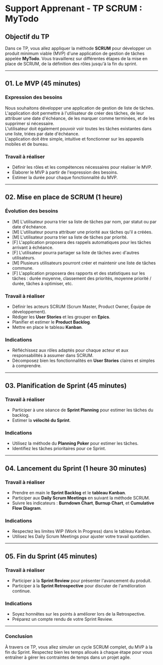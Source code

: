 # Support Apprenant - TP SCRUM : MyTodo

## Objectif du TP

Dans ce TP, vous allez appliquer la méthode **SCRUM** pour développer un produit minimum viable (MVP) d'une application
de gestion de tâches appelée **MyTodo**. Vous travaillerez sur différentes étapes de la mise en place de SCRUM, de la
définition des rôles jusqu'à la fin du sprint.

---

## 01. Le MVP (45 minutes)

### Expression des besoins

Nous souhaitons développer une application de gestion de liste de tâches.  
L'application doit permettre à l'utilisateur de créer des tâches, de leur attribuer une date d'échéance, de les marquer
comme terminées, et de les supprimer si nécessaire.  
L'utilisateur doit également pouvoir voir toutes les tâches existantes dans une liste, triées par date d'échéance.  
L'application doit être simple, intuitive et fonctionner sur les appareils mobiles et de bureau.

### Travail à réaliser

- Définir les rôles et les compétences nécessaires pour réaliser le MVP.
- Élaborer le MVP à partir de l'expression des besoins.
- Estimer la durée pour chaque fonctionnalité du MVP.

---

## 02. Mise en place de SCRUM (1 heure)

### Évolution des besoins

- [M] L'utilisateur pourra trier sa liste de tâches par nom, par statut ou par date d'échéance.
- [M] L'utilisateur pourra attribuer une priorité aux tâches qu'il a créées.
- [M] L'utilisateur pourra trier sa liste de tâches par priorité.
- [F] L'application proposera des rappels automatiques pour les tâches arrivant à échéance.
- [F] L'utilisateur pourra partager sa liste de tâches avec d'autres utilisateurs.
- [M] Plusieurs utilisateurs pourront créer et maintenir une liste de tâches commune.
- [F] L'application proposera des rapports et des statistiques sur les tâches : durée moyenne, classement des priorités,
  moyenne priorité / durée, tâches à optimiser, etc.

### Travail à réaliser

- Définir les acteurs SCRUM (Scrum Master, Product Owner, Équipe de développement).
- Rédiger les **User Stories** et les grouper en **Epics**.
- Planifier et estimer le **Product Backlog**.
- Mettre en place le tableau **Kanban**.

### Indications

- Réfléchissez aux rôles adaptés pour chaque acteur et aux responsabilités à assumer dans SCRUM.
- Décomposez bien les fonctionnalités en **User Stories** claires et simples à comprendre.

---

## 03. Planification de Sprint (45 minutes)

### Travail à réaliser

- Participer à une séance de **Sprint Planning** pour estimer les tâches du backlog.
- Estimer la **vélocité du Sprint**.

### Indications

- Utilisez la méthode du **Planning Poker** pour estimer les tâches.
- Identifiez les tâches prioritaires pour ce Sprint.

---

## 04. Lancement du Sprint (1 heure 30 minutes)

### Travail à réaliser

- Prendre en main le **Sprint Backlog** et le **tableau Kanban**.
- Participer aux **Daily Scrum Meetings** en suivant la méthode SCRUM.
- Suivre les indicateurs : **Burndown Chart**, **Burnup Chart**, et **Cumulative Flow Diagram**.

### Indications

- Respectez les limites WIP (Work In Progress) dans le tableau Kanban.
- Utilisez les Daily Scrum Meetings pour ajuster votre travail quotidien.

---

## 05. Fin du Sprint (45 minutes)

### Travail à réaliser

- Participer à la **Sprint Review** pour présenter l'avancement du produit.
- Participer à la **Sprint Retrospective** pour discuter de l'amélioration continue.

### Indications

- Soyez honnêtes sur les points à améliorer lors de la Retrospective.
- Préparez un compte rendu de votre Sprint Review.

---

### Conclusion

À travers ce TP, vous allez simuler un cycle SCRUM complet, du MVP à la fin du Sprint. Respectez bien les temps alloués
à chaque étape pour vous entraîner à gérer les contraintes de temps dans un projet agile.
